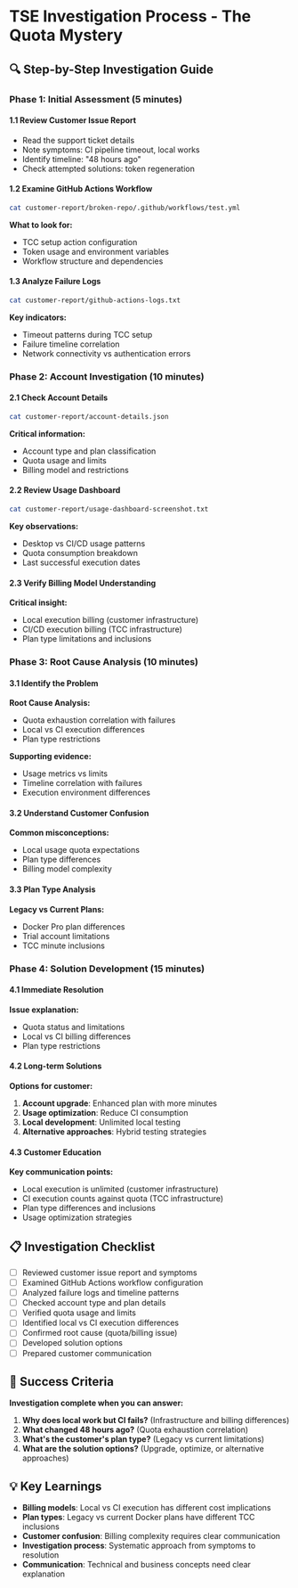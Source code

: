 # TSE Investigation Process - The Quota Mystery

## 🔍 Step-by-Step Investigation Guide

### Phase 1: Initial Assessment (5 minutes)

#### 1.1 Review Customer Issue Report
- Read the support ticket details
- Note symptoms: CI pipeline timeout, local works
- Identify timeline: "48 hours ago"
- Check attempted solutions: token regeneration

#### 1.2 Examine GitHub Actions Workflow
```bash
cat customer-report/broken-repo/.github/workflows/test.yml
```
**What to look for:**
- TCC setup action configuration
- Token usage and environment variables
- Workflow structure and dependencies

#### 1.3 Analyze Failure Logs
```bash
cat customer-report/github-actions-logs.txt
```
**Key indicators:**
- Timeout patterns during TCC setup
- Failure timeline correlation
- Network connectivity vs authentication errors

### Phase 2: Account Investigation (10 minutes)

#### 2.1 Check Account Details
```bash
cat customer-report/account-details.json
```
**Critical information:**
- Account type and plan classification
- Quota usage and limits
- Billing model and restrictions

#### 2.2 Review Usage Dashboard
```bash
cat customer-report/usage-dashboard-screenshot.txt
```
**Key observations:**
- Desktop vs CI/CD usage patterns
- Quota consumption breakdown
- Last successful execution dates

#### 2.3 Verify Billing Model Understanding
**Critical insight:**
- Local execution billing (customer infrastructure)
- CI/CD execution billing (TCC infrastructure)
- Plan type limitations and inclusions

### Phase 3: Root Cause Analysis (10 minutes)

#### 3.1 Identify the Problem
**Root Cause Analysis:**
- Quota exhaustion correlation with failures
- Local vs CI execution differences
- Plan type restrictions

**Supporting evidence:**
- Usage metrics vs limits
- Timeline correlation with failures
- Execution environment differences

#### 3.2 Understand Customer Confusion
**Common misconceptions:**
- Local usage quota expectations
- Plan type differences
- Billing model complexity

#### 3.3 Plan Type Analysis
**Legacy vs Current Plans:**
- Docker Pro plan differences
- Trial account limitations
- TCC minute inclusions

### Phase 4: Solution Development (15 minutes)

#### 4.1 Immediate Resolution
**Issue explanation:**
- Quota status and limitations
- Local vs CI billing differences
- Plan type restrictions

#### 4.2 Long-term Solutions
**Options for customer:**
1. **Account upgrade**: Enhanced plan with more minutes
2. **Usage optimization**: Reduce CI consumption
3. **Local development**: Unlimited local testing
4. **Alternative approaches**: Hybrid testing strategies

#### 4.3 Customer Education
**Key communication points:**
- Local execution is unlimited (customer infrastructure)
- CI execution counts against quota (TCC infrastructure)
- Plan type differences and inclusions
- Usage optimization strategies

## 📋 Investigation Checklist

- [ ] Reviewed customer issue report and symptoms
- [ ] Examined GitHub Actions workflow configuration
- [ ] Analyzed failure logs and timeline patterns
- [ ] Checked account type and plan details
- [ ] Verified quota usage and limits
- [ ] Identified local vs CI execution differences
- [ ] Confirmed root cause (quota/billing issue)
- [ ] Developed solution options
- [ ] Prepared customer communication

## 🎯 Success Criteria

**Investigation complete when you can answer:**
1. **Why does local work but CI fails?** (Infrastructure and billing differences)
2. **What changed 48 hours ago?** (Quota exhaustion correlation)
3. **What's the customer's plan type?** (Legacy vs current limitations)
4. **What are the solution options?** (Upgrade, optimize, or alternative approaches)

## 💡 Key Learnings

- **Billing models**: Local vs CI execution has different cost implications
- **Plan types**: Legacy vs current Docker plans have different TCC inclusions
- **Customer confusion**: Billing complexity requires clear communication
- **Investigation process**: Systematic approach from symptoms to resolution
- **Communication**: Technical and business concepts need clear explanation